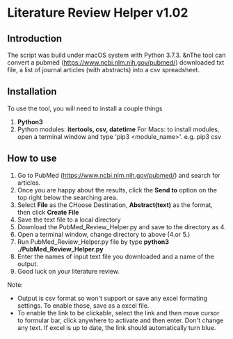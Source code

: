 # Literature Review Helper v1.02

## Introduction
The script was build under macOS system with Python 3.7.3.
&nThe tool can convert a pubmed (https://www.ncbi.nlm.nih.gov/pubmed/) downloaded txt file, a list of journal articles (with abstracts) into a csv spreadsheet.


## Installation

To use the tool, you will need to install a couple things
1. **Python3**
2. Python modules: **itertools, csv, datetime**
  For Macs: to install modules, open a terminal window and type 'pip3 <module_name>'.
    e.g. pip3 csv

## How to use

1. Go to PubMed (https://www.ncbi.nlm.nih.gov/pubmed/) and search for articles.
2. Once you are happy about the results, click the **Send to** option on the top right below the searching area.
3. Select **File** as the CHoose Destination, **Abstract(text)** as the format, then click **Create File** 
4. Save the text file to a local directory
5. Download the PubMed_Review_Helper.py and save to the directory as 4.
6. Open a terminal window, change directory to above (4.or 5.)
7. Run PubMed_Review_Helper.py file by type **python3 ./PubMed_Review_Helper.py**
8. Enter the names of input text file you downloaded and a name of the output.
9. Good luck on your literature review.

Note:
* Output is csv format so won't support or save any excel formating settings. To enable those, save as a excel file.
* To enable the link to be clickable, select the link and then move cursor to formular bar, click anywhere to activate and then enter. Don't change any text. If excel is up to date, the link should automatically turn blue.

